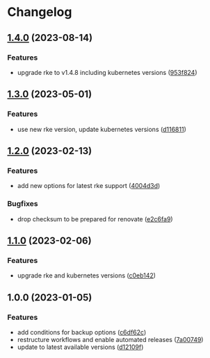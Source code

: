 # Changelog

## [1.4.0](https://github.com/rolehippie/rke/compare/v1.3.0...v1.4.0) (2023-08-14)


### Features

* upgrade rke to v1.4.8 including kubernetes versions ([953f824](https://github.com/rolehippie/rke/commit/953f824ed082ab0ea3e41ac031ee3b136b81f134))

## [1.3.0](https://github.com/rolehippie/rke/compare/v1.2.0...v1.3.0) (2023-05-01)


### Features

* use new rke version, update kubernetes versions ([d116811](https://github.com/rolehippie/rke/commit/d1168111ddf1f576e31fc5d655034991ef2eccb8))

## [1.2.0](https://github.com/rolehippie/rke/compare/v1.1.0...v1.2.0) (2023-02-13)


### Features

* add new options for latest rke support ([4004d3d](https://github.com/rolehippie/rke/commit/4004d3d0e99abbb4b9255a5999650d496e24d7ee))


### Bugfixes

* drop checksum to be prepared for renovate ([e2c6fa9](https://github.com/rolehippie/rke/commit/e2c6fa95d4e59ef996bdcf566ac859ff158aac54))

## [1.1.0](https://github.com/rolehippie/rke/compare/v1.0.0...v1.1.0) (2023-02-06)


### Features

* upgrade rke and kubernetes versions ([c0eb142](https://github.com/rolehippie/rke/commit/c0eb1428043a2ddbf5c0cee09af6a0c16970b0bd))

## 1.0.0 (2023-01-05)


### Features

* add conditions for backup options ([c6df62c](https://github.com/rolehippie/rke/commit/c6df62c4a1f3788e58d50e7ebc569d1753d3911d))
* restructure workflows and enable automated releases ([7a00749](https://github.com/rolehippie/rke/commit/7a007491c82aaabccf0ed7aa40e922f224b380c4))
* update to latest available versions ([d12109f](https://github.com/rolehippie/rke/commit/d12109f32a3fb48386959bcd35efc782b8bdb66d))
